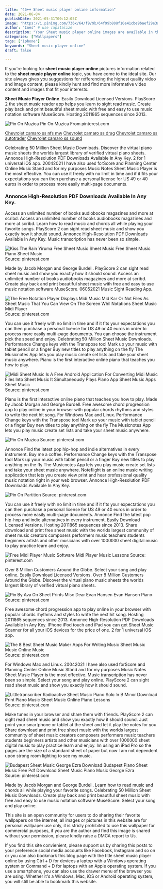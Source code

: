 ```yaml
---
title: "45++ Sheet music player online information"
date: 2021-06-04
publishDate: 2021-05-31T00:12:05Z
image: "https://i.pinimg.com/736x/64/f9/9b/64f99b808f10e41cbe9baef29e3a464c.jpg"
author: "Ines" # use capitalize
description: "Your Sheet music player online images are available in this site. Sheet music player online are a topic that is being searched for and liked by netizens now. You can Find and Download the Sheet music player online files here. Download all royalty-free vectors."
categories: ["Wallpapers"]
tags: ["iphone"]
keywords: "Sheet music player online"
draft: false

---
```


If you're looking for **sheet music player online** pictures information related to the **sheet music player online** topic, you have come to the ideal  site.  Our site always  gives you  suggestions  for refferencing  the highest  quality video and image  content, please kindly hunt and find more informative video content and images  that fit your interests.

**Sheet Music Player Online**. Easily Download Licensed Versions. PlayScore 2 the sheet music reader app helps you learn to sight read music. Create play back and print beautiful sheet music with free and easy to use music notation software MuseScore. Hosting 2011865 sequences since 2013.

![Pin On Muzica](https://i.pinimg.com/originals/1c/ca/b4/1ccab469277b68ac86caccaaf9d18a69.png "Pin On Muzica")
Pin On Muzica From pinterest.com

[Chevrolet camaro ss nfs mw](/chevrolet-camaro-ss-nfs-mw/)
[Chevrolet camaro ss drag](/chevrolet-camaro-ss-drag/)
[Chevrolet camaro ss autotrader](/chevrolet-camaro-ss-autotrader/)
[Chevrolet camaro ss sound](/chevrolet-camaro-ss-sound/)

Celebrating 50 Million Sheet Music Downloads. Discover the virtual piano music sheets the worlds largest library of verified virtual piano sheets. Annonce High-Resolution PDF Downloads Available In Any Key. 2 for 1 universal iOS app. 20042021 I have also used forScore and Planning Center Online Music Stand and for my purposes Music Notes Sheet Music Player is the most effective. You can use it freely with no limit in time and if it fits your expectations you can then purchase a personal license for US 49 or 40 euros in order to process more easily multi-page documents.

### Annonce High-Resolution PDF Downloads Available In Any Key.

Access an unlimited number of books audiobooks magazines and more at scribd. Access an unlimited number of books audiobooks magazines and more at scribd. Learn how to read music and chords all while playing your favorite songs. PlayScore 2 can sight read sheet music and show you exactly how it should sound. Annonce High-Resolution PDF Downloads Available In Any Key. Music transcription has never been so simple.


![Kiss The Rain Yiruma Free Sheet Music Sheet Music Free Sheet Music Piano Sheet Music](https://i.pinimg.com/originals/4f/3e/cd/4f3ecd1539bf9b3de7e631b03b2e278d.png "Kiss The Rain Yiruma Free Sheet Music Sheet Music Free Sheet Music Piano Sheet Music")
Source: pinterest.com

Made by Jacob Morgan and George Burdell. PlayScore 2 can sight read sheet music and show you exactly how it should sound. Access an unlimited number of books audiobooks magazines and more at scribd. Create play back and print beautiful sheet music with free and easy to use music notation software MuseScore. 06052021 Music Sight Reading App.

![The Free Notation Player Displays Midi Music Mid Kar Or Not Files As Sheet Music That You Can View On The Screen Whil Notations Sheet Music Midi Player](https://i.pinimg.com/originals/2c/84/80/2c84800d0510af2835e71d251548ae2e.png "The Free Notation Player Displays Midi Music Mid Kar Or Not Files As Sheet Music That You Can View On The Screen Whil Notations Sheet Music Midi Player")
Source: pinterest.com

You can use it freely with no limit in time and if it fits your expectations you can then purchase a personal license for US 49 or 40 euros in order to process more easily multi-page documents. You can choose the instrument pick the speed and enjoy. Celebrating 50 Million Sheet Music Downloads. Performance Change keys with the Transpose tool Mark up your music with tablet pencil or a finger Buy new titles to play anything on the fly The Musicnotes App lets you play music create set lists and take your sheet music anywhere. Pianu is the first interactive online piano that teaches you how to play.

![Midi Sheet Music Is A Free Android Application For Converting Midi Music Files Into Sheet Music It Simultaneously Plays Piano App Sheet Music Apps Sheet Music](https://i.pinimg.com/originals/f2/fb/e7/f2fbe71cadc42ffb33be2887637b61e3.jpg "Midi Sheet Music Is A Free Android Application For Converting Midi Music Files Into Sheet Music It Simultaneously Plays Piano App Sheet Music Apps Sheet Music")
Source: pinterest.com

Pianu is the first interactive online piano that teaches you how to play. Made by Jacob Morgan and George Burdell. Free awesome chord progression app to play online in your browser with popular chords rhythms and styles to write the next hit song. For Windows Mac and Linux. Performance Change keys with the Transpose tool Mark up your music with tablet pencil or a finger Buy new titles to play anything on the fly The Musicnotes App lets you play music create set lists and take your sheet music anywhere.

![Pin On Muzica](https://i.pinimg.com/originals/1c/ca/b4/1ccab469277b68ac86caccaaf9d18a69.png "Pin On Muzica")
Source: pinterest.com

Annonce Find the latest pop hip-hop and indie alternatives in every instrument. Buy me a coffee. Performance Change keys with the Transpose tool Mark up your music with tablet pencil or a finger Buy new titles to play anything on the fly The Musicnotes App lets you play music create set lists and take your sheet music anywhere. Noteflight is an online music writing application that lets you create view print and hear professional quality music notation right in your web browser. Annonce High-Resolution PDF Downloads Available In Any Key.

![Pin On Partition](https://i.pinimg.com/originals/46/99/ca/4699cab44269f044531c6277c06cb915.png "Pin On Partition")
Source: pinterest.com

You can use it freely with no limit in time and if it fits your expectations you can then purchase a personal license for US 49 or 40 euros in order to process more easily multi-page documents. Annonce Find the latest pop hip-hop and indie alternatives in every instrument. Easily Download Licensed Versions. Hosting 2011865 sequences since 2013. Share download and print free sheet music with the worlds largest community of sheet music creators composers performers music teachers students beginners artists and other musicians with over 1000000 sheet digital music to play practice learn and enjoy.

![Free Midi Player Music Software Midi Player Music Lessons](https://i.pinimg.com/originals/82/3f/c2/823fc25c02355110816b15172002581b.gif "Free Midi Player Music Software Midi Player Music Lessons")
Source: pinterest.com

Over 8 Million Customers Around the Globe. Select your song and play online. Easily Download Licensed Versions. Over 8 Million Customers Around the Globe. Discover the virtual piano music sheets the worlds largest library of verified virtual piano sheets.

![Pin By Ava On Sheet Prints Misc Dear Evan Hansen Evan Hansen Piano](https://i.pinimg.com/originals/7c/b1/06/7cb1067429838e7287344bd8f38b2f79.png "Pin By Ava On Sheet Prints Misc Dear Evan Hansen Evan Hansen Piano")
Source: pinterest.com

Free awesome chord progression app to play online in your browser with popular chords rhythms and styles to write the next hit song. Hosting 2011865 sequences since 2013. Annonce High-Resolution PDF Downloads Available In Any Key. IPhone iPod touch and iPad you can get Sheet Music Scanner for all your iOS devices for the price of one. 2 for 1 universal iOS app.

![The 8 Best Sheet Music Maker Apps For Writing Music Sheet Music Music Online Music](https://i.pinimg.com/originals/03/bd/e1/03bde1167e461972f00486bad83518af.jpg "The 8 Best Sheet Music Maker Apps For Writing Music Sheet Music Music Online Music")
Source: pinterest.com

For Windows Mac and Linux. 20042021 I have also used forScore and Planning Center Online Music Stand and for my purposes Music Notes Sheet Music Player is the most effective. Music transcription has never been so simple. Select your song and play online. PlayScore 2 can sight read sheet music and show you exactly how it should sound.

![Littletranscriber Radioactive Sheet Music Piano Solo In B Minor Download Print Piano Music Sheet Music Online Piano Lessons](https://i.pinimg.com/originals/91/d3/df/91d3df275b8fc61f2fd28d00b3cb7016.gif "Littletranscriber Radioactive Sheet Music Piano Solo In B Minor Download Print Piano Music Sheet Music Online Piano Lessons")
Source: pinterest.com

Make tunes in your browser and share them with friends. PlayScore 2 can sight read sheet music and show you exactly how it should sound. Just point your smartphone or tablet at the sheet and let it play the notes for you. Share download and print free sheet music with the worlds largest community of sheet music creators composers performers music teachers students beginners artists and other musicians with over 1000000 sheet digital music to play practice learn and enjoy. Im using an iPad Pro so the pages are the size of a standard sheet of paper but now I am not dependent upon strong room lighting to see my music.

![Budapest Sheet Music George Ezra Download Budapest Piano Sheet Music Free Pdf Download Sheet Music Piano Music George Ezra](https://i.pinimg.com/736x/64/f9/9b/64f99b808f10e41cbe9baef29e3a464c.jpg "Budapest Sheet Music George Ezra Download Budapest Piano Sheet Music Free Pdf Download Sheet Music Piano Music George Ezra")
Source: pinterest.com

Made by Jacob Morgan and George Burdell. Learn how to read music and chords all while playing your favorite songs. Celebrating 50 Million Sheet Music Downloads. Create play back and print beautiful sheet music with free and easy to use music notation software MuseScore. Select your song and play online.

This site is an open community for users to do sharing their favorite wallpapers on the internet, all images or pictures in this website are for personal wallpaper use only, it is stricly prohibited to use this wallpaper for commercial purposes, if you are the author and find this image is shared without your permission, please kindly raise a DMCA report to Us.

If you find this site convienient, please support us by sharing this posts to your preference social media accounts like Facebook, Instagram and so on or you can also bookmark this blog page with the title sheet music player online by using Ctrl + D for devices a laptop with a Windows operating system or Command + D for laptops with an Apple operating system. If you use a smartphone, you can also use the drawer menu of the browser you are using. Whether it's a Windows, Mac, iOS or Android operating system, you will still be able to bookmark this website.
